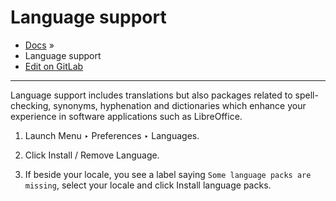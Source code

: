 # Language support

* [Docs](broken-reference) »
* Language support
* [Edit on GitLab](https://gitlab.com/linuxmint/documentation/installation-guide/blob/master/docs/locales.rst)

***

Language support includes translations but also packages related to spell-checking, synonyms, hyphenation and dictionaries which enhance your experience in software applications such as LibreOffice.

1. Launch Menu ‣ Preferences ‣ Languages.



2. Click Install / Remove Language.



3. If beside your locale, you see a label saying `Some language packs are missing`, select your locale and click Install language packs.
